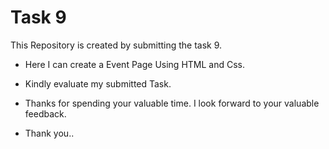 # Task 9
This Repository is created by submitting the task 9.

- Here I can create a Event Page Using HTML and Css.
- Kindly evaluate my submitted Task.

- Thanks for spending your valuable time. I look forward to your valuable feedback.

- Thank you..
